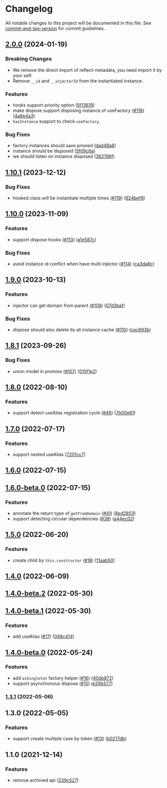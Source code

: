 # Changelog

All notable changes to this project will be documented in this file. See [commit-and-tag-version](https://github.com/absolute-version/commit-and-tag-version) for commit guidelines.

## [2.0.0](https://github.com/opensumi/di/compare/v1.10.1...v2.0.0) (2024-01-19)

### Breaking Changes

* We remove the direct import of reflect-metadata, you need import it by your self.
* Remove `__id` and `__injectorId` from the instantiated instance.

### Features

* hooks support priority option ([5f13619](https://github.com/opensumi/di/commit/5f13619eb644fa04ad486c511bcf8a18229dee5c))
* make dispose support disposing instance of useFactory ([#116](https://github.com/opensumi/di/issues/116)) ([4a9e4a3](https://github.com/opensumi/di/commit/4a9e4a345dfd1ece3f67ecca315fb0acba62025c))
* `hasInstance` support to check `useFactory`.


### Bug Fixes

* factory instances should save proxied ([dad48a8](https://github.com/opensumi/di/commit/dad48a81f47033e090202667cd4b3fccb9fa8e14))
* instance should be disposed ([5f09c6a](https://github.com/opensumi/di/commit/5f09c6a17dd79175c14a6a688b06892572699024))
* we should listen on instance disposed ([362196f](https://github.com/opensumi/di/commit/362196f50bb4f8a476b0d8c108dfbdb1455e1d9a))

## [1.10.1](https://github.com/opensumi/di/compare/v1.10.0...v1.10.1) (2023-12-12)


### Bug Fixes

* hooked class will be instantiate multiple times ([#119](https://github.com/opensumi/di/issues/119)) ([924bef9](https://github.com/opensumi/di/commit/924bef9e29e077fdbb6a4362d29398429de1b24e))

## [1.10.0](https://github.com/opensumi/di/compare/v1.9.0...v1.10.0) (2023-11-09)


### Features

* support dispose hooks ([#113](https://github.com/opensumi/di/issues/113)) ([a1e587c](https://github.com/opensumi/di/commit/a1e587c7bdfe2993d61c58d523a69a16d74ce599))


### Bug Fixes

* avoid instance id conflict when have multi injector ([#114](https://github.com/opensumi/di/issues/114)) ([ca3da8c](https://github.com/opensumi/di/commit/ca3da8ccd7891f1d1d2d5f4ca217c93bc650673d))

## [1.9.0](https://github.com/opensumi/di/compare/v1.8.1...v1.9.0) (2023-10-13)


### Features

* injector can get domain from parent ([#108](https://github.com/opensumi/di/issues/108)) ([07d3baf](https://github.com/opensumi/di/commit/07d3baff7f410911af05da1d6f90550b0a49b468))


### Bug Fixes

* dispose should also delete its all instance cache ([#110](https://github.com/opensumi/di/issues/110)) ([cec693b](https://github.com/opensumi/di/commit/cec693b898e8608bb6ec32207beeddbce31ec460))

## [1.8.1](https://github.com/opensumi/di/compare/v1.8.0...v1.8.1) (2023-09-26)


### Bug Fixes

* union model in promise ([#107](https://github.com/opensumi/di/issues/107)) ([015f1e2](https://github.com/opensumi/di/commit/015f1e2562ecc56851c3eb496c101403e6e91324))

## [1.8.0](https://github.com/opensumi/di/compare/v1.7.0...v1.8.0) (2022-08-10)


### Features

* support detect useAlias registration cycle ([#46](https://github.com/opensumi/di/issues/46)) ([7b00e61](https://github.com/opensumi/di/commit/7b00e612639459401f9bc8349f63be16f94466a6))

## [1.7.0](https://github.com/opensumi/di/compare/v1.6.0...v1.7.0) (2022-07-17)


### Features

* support nested useAlias ([7201cc7](https://github.com/opensumi/di/commit/7201cc7bdb18606cbb2a02ad17d5df7099e88471))

## [1.6.0](https://github.com/opensumi/di/compare/v1.6.0-beta.0...v1.6.0) (2022-07-15)

## [1.6.0-beta.0](https://github.com/opensumi/di/compare/v1.5.1...v1.6.0-beta.0) (2022-07-15)


### Features

* annotate the return type of `getFromDomain` ([#41](https://github.com/opensumi/di/issues/41)) ([8ed2853](https://github.com/opensumi/di/commit/8ed2853c3ab17c78574ee316a1f12841b44a0753))
* support detecting circular dependencies ([#38](https://github.com/opensumi/di/issues/38)) ([a44ec02](https://github.com/opensumi/di/commit/a44ec02796481680b732075f1de60d4f1bff9a4c))

## [1.5.0](https://github.com/opensumi/di/compare/v1.4.0...v1.5.0) (2022-06-20)


### Features

* create child by `this.constructor` ([#18](https://github.com/opensumi/di/issues/18)) ([11aab50](https://github.com/opensumi/di/commit/11aab503b6679f0d04e4b288304a1112519afc8a))

## [1.4.0](https://github.com/opensumi/di/compare/v1.4.0-beta.2...v1.4.0) (2022-06-09)

## [1.4.0-beta.2](https://github.com/opensumi/di/compare/v1.4.0-beta.1...v1.4.0-beta.2) (2022-05-30)

## [1.4.0-beta.1](https://github.com/opensumi/di/compare/v1.4.0-beta.0...v1.4.0-beta.1) (2022-05-30)


### Features

* add useAlias ([#17](https://github.com/opensumi/di/issues/17)) ([048c414](https://github.com/opensumi/di/commit/048c4143477e3a4cff92eb971991841dbaec7114))

## [1.4.0-beta.0](https://github.com/opensumi/di/compare/v1.3.1...v1.4.0-beta.0) (2022-05-24)


### Features

* add `asSingleton` factory helper ([#16](https://github.com/opensumi/di/issues/16)) ([40db872](https://github.com/opensumi/di/commit/40db87256f4ddab3f3f62ba35c5d383b6a63b56b))
* support asynchronous dispose ([#15](https://github.com/opensumi/di/issues/15)) ([e26b577](https://github.com/opensumi/di/commit/e26b577f75ccf32ba5a98db9e082da51409b45f5))

### [1.3.1](https://github.com/opensumi/di/compare/v1.3.0...v1.3.1) (2022-05-06)

## 1.3.0 (2022-05-05)

### Features

* support create multiple case by token ([#13](https://github.com/opensumi/di/issues/13)) ([b0217db](https://github.com/opensumi/di/commit/b0217db25ada21299a995755194e9206c00eb59c))

## 1.1.0 (2021-12-14)

### Features

* remove archived api ([239c527](https://github.com/opensumi/di/commit/239c527))
